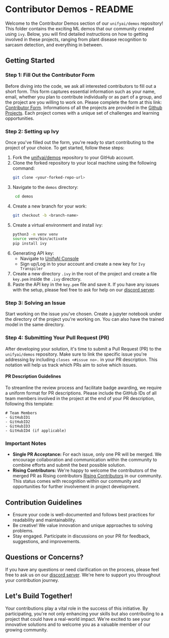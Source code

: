 # Contributor Demos - README

Welcome to the Contributor Demos section of our `unifyai/demos` repository! This folder contains the exciting ML demos that our community created using `ivy`. Below, you will find detailed instructions on how to getting involved in these projects, ranging from plant disease recognition to sarcasm detection, and everything in between.

## Getting Started

### Step 1: Fill Out the Contributor Form

Before diving into the code, we ask all interested contributors to fill out a short form. This form captures essential information such as your name, email, whether you plan to contribute individually or as part of a group, and the project are you willing to work on. Please complete the form at this link: [Contributor Form](https://forms.gle/kTuRAmLh2SzKmm146). Informations of all the projects are provided in the [Github Projects](https://github.com/orgs/unifyai/projects/18). Each project comes with a unique set of challenges and learning opportunities.

### Step 2: Setting up Ivy

Once you've filled out the form, you're ready to start contributing to the project of your choice. To get started, follow these steps:
1. Fork the [unifyai/demos](https://github.com/unifyai/demos) repository to your GitHub account.
2. Clone the forked repository to your local machine using the following command:
   ```bash
   git clone <your-forked-repo-url>
   ```
3. Navigate to the `demos` directory:
   ```bash
    cd demos
    ```
4. Create a new branch for your work:
    ```bash
    git checkout -b <branch-name>
    ```
5. Create a virtual environment and install ivy:
    ```bash
    python3 -m venv venv
    source venv/bin/activate
    pip install ivy
    ```
6. Generating API key:
    - Navigate to [UnifyAI Console](https://console.unify.ai)
    - Sign up/Log in to your account and create a new key for `Ivy Transpiler`
7. Create a new directory `.ivy` in the root of the project and create a file `key.pem` inside the `.ivy` directory.
8. Paste the API key in the `key.pem` file and save it.
If you have any issues with the setup, please feel free to ask for help on our [discord server](https://discord.gg/sg2QRAvY).

### Step 3: Solving an Issue

Start working on the issue you've chosen. Create a jupyter notebook under the directory of the project you're working on. You can also have the trained model in the same directory.

### Step 4: Submitting Your Pull Request (PR)

After developing your solution, it's time to submit a Pull Request (PR) to the `unifyai/demos` repository. Make sure to link the specific issue you're addressing by including `closes <#issue no>.` in your PR description. This notation will help us track which PRs aim to solve which issues.

#### PR Description Guidelines

To streamline the review process and facilitate badge awarding, we require a uniform format for PR descriptions. Please include the GitHub IDs of all team members involved in the project at the end of your PR description, following this template:

```
# Team Members
- GitHubID1
- GitHubID2
- GitHubID3
- GitHubID4 (if applicable)
```

### Important Notes

- **Single PR Acceptance:** For each issue, only one PR will be merged. We encourage collaboration and communication within the community to combine efforts and submit the best possible solution.
- **Rising Contributors:** We're happy to welcome the contributors of the merged PR as Rising contributors [Rising Contributors](https://unify.ai/docs/ivy/overview/contributing/volunteer_program.html#rising-contributor) in our community. This status comes with recognition within our community and opportunities for further involvement in project development.

## Contribution Guidelines

- Ensure your code is well-documented and follows best practices for readability and maintainability.
- Be creative! We value innovation and unique approaches to solving problems.
- Stay engaged. Participate in discussions on your PR for feedback, suggestions, and improvements.

## Questions or Concerns?

If you have any questions or need clarification on the process, please feel free to ask us on our [discord server](https://discord.gg/sg2QRAvY). We're here to support you throughout your contribution journey.

## Let's Build Together!

Your contributions play a vital role in the success of this initiative. By participating, you're not only enhancing your skills but also contributing to a project that could have a real-world impact. We're excited to see your innovative solutions and to welcome you as a valuable member of our growing community.
